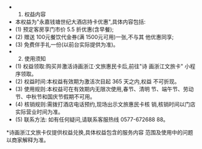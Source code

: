 - 1. 权益内容
- 本权益为"永嘉钱塘世纪大酒店持卡优惠",具体内容包括:
- (1) 预定客房享门市价 5.5 折优惠(含早餐);
- (2) 赠送 100元餐饮代金券(满 1500元可用)一张,不与其 他优惠同享;
- (3) 免费伴手礼一份(以前台实际提供为准)。
- 2. 使用须知
- (1) 权益领取:购买并激活诗画浙江·文旅惠民卡后,前往"诗 画浙江文旅卡" 小程序领取。
- (2) 权益时间:本权益有效期为激活次目起 365 天之内,权益 不可折现。
- (3) 使用规则:本权益可在有效期内无限次使用,春节、清明 节、端午节、劳动节、中秋节和国庆节假期不可用。
- (4) 核销规则:需拨打酒店电话预约,现场出示文旅惠民卡核 销,核销时间以门店实际营业时间为准。
- (5) 联系方法: 如有任何疑问,请联系客服热线 0577-672688 88。

*诗画浙江文旅卡仅提供权益兑换,具体权益包含的服务内容 范围及使用中的问题以商家解释为准。